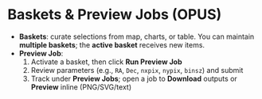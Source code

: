 # Baskets & Preview Jobs (OPUS)

- **Baskets**: curate selections from map, charts, or table. You can maintain **multiple baskets**; the **active basket** receives new items.
- **Preview Job**:
  1. Activate a basket, then click **Run Preview Job**
  2. Review parameters (e.g., `RA`, `Dec`, `nxpix`, `nypix`, `binsz`) and submit
  3. Track under **Preview Jobs**; open a job to **Download** outputs or **Preview** inline (PNG/SVG/text)
